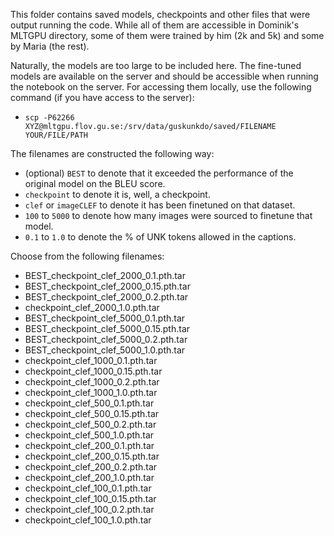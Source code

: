 This folder contains saved models, checkpoints and other files that were output running the code. While all of them are accessible in Dominik's MLTGPU directory, some of them were trained by him (2k and 5k) and some by Maria (the rest). 

Naturally, the models are too large to be included here. The fine-tuned models are available on the server and should be accessible when running the notebook on the server. For accessing them locally, use the following command (if you have access to the server):
+ ``scp -P62266 XYZ@mltgpu.flov.gu.se:/srv/data/guskunkdo/saved/FILENAME YOUR/FILE/PATH``  

The filenames are constructed the following way:
+ (optional) ``BEST`` to denote that it exceeded the performance of the original model on the BLEU score.
+ ``checkpoint`` to denote it is, well, a checkpoint.
+ ``clef`` or ``imageCLEF`` to denote it has been finetuned on that dataset.
+ ``100`` to ``5000`` to denote how many images were sourced to finetune that model.
+ ``0.1`` to ``1.0`` to denote the % of UNK tokens allowed in the captions.

Choose from the following filenames:
+ BEST_checkpoint_clef_2000_0.1.pth.tar   
+ BEST_checkpoint_clef_2000_0.15.pth.tar  
+ BEST_checkpoint_clef_2000_0.2.pth.tar 
+ checkpoint_clef_2000_1.0.pth.tar
+ BEST_checkpoint_clef_5000_0.1.pth.tar   
+ BEST_checkpoint_clef_5000_0.15.pth.tar  
+ BEST_checkpoint_clef_5000_0.2.pth.tar 
+ BEST_checkpoint_clef_5000_1.0.pth.tar  
+ checkpoint_clef_1000_0.1.pth.tar   
+ checkpoint_clef_1000_0.15.pth.tar  
+ checkpoint_clef_1000_0.2.pth.tar 
+ checkpoint_clef_1000_1.0.pth.tar 
+ checkpoint_clef_500_0.1.pth.tar   
+ checkpoint_clef_500_0.15.pth.tar  
+ checkpoint_clef_500_0.2.pth.tar 
+ checkpoint_clef_500_1.0.pth.tar  
+ checkpoint_clef_200_0.1.pth.tar   
+ checkpoint_clef_200_0.15.pth.tar  
+ checkpoint_clef_200_0.2.pth.tar 
+ checkpoint_clef_200_1.0.pth.tar 
+ checkpoint_clef_100_0.1.pth.tar   
+ checkpoint_clef_100_0.15.pth.tar  
+ checkpoint_clef_100_0.2.pth.tar 
+ checkpoint_clef_100_1.0.pth.tar 

